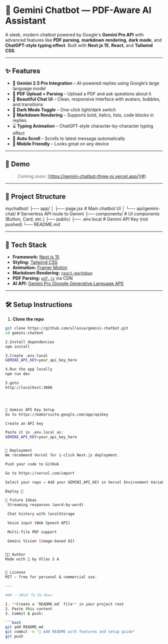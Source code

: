 # 🤖 Gemini Chatbot — PDF-Aware AI Assistant

A sleek, modern chatbot powered by Google's **Gemini Pro API** with advanced features like **PDF parsing**, **markdown rendering**, **dark mode**, and **ChatGPT-style typing effect**. Built with **Next.js 15**, **React**, and **Tailwind CSS**.

---

## ✨ Features

- 🧠 **Gemini 2.5 Pro Integration** – AI-powered replies using Google’s large language model
- 📄 **PDF Upload + Parsing** – Upload a PDF and ask questions about it
- 🎨 **Beautiful Chat UI** – Clean, responsive interface with avatars, bubbles, and transitions
- 🌙 **Dark Mode Toggle** – One-click light/dark switch
- 📝 **Markdown Rendering** – Supports bold, italics, lists, code blocks in replies
- ⌛ **Typing Animation** – ChatGPT-style character-by-character typing effect
- 🔄 **Auto Scroll** – Scrolls to latest message automatically
- 📱 **Mobile Friendly** – Looks great on any device

---

## 📸 Demo

> Coming soon: [https://gemini-chatbot-three-pi.vercel.app/](#)

---

## 📂 Project Structure
mychatbot/
├── app/
│ ├── page.jsx # Main chatbot UI
│ └── api/gemini-chat/ # Serverless API route to Gemini
├── components/ # UI components (Button, Card, etc.)
├── public/
├── .env.local # Gemini API Key (not pushed)
└── README.md


---

## 🧠 Tech Stack

- **Framework:** [Next.js 15](https://nextjs.org/)
- **Styling:** [Tailwind CSS](https://tailwindcss.com/)
- **Animation:** [Framer Motion](https://www.framer.com/motion/)
- **Markdown Rendering:** [`react-markdown`](https://github.com/remarkjs/react-markdown)
- **PDF Parsing:** [`pdf.js`](https://mozilla.github.io/pdf.js/) via CDN
- **AI API:** [Gemini Pro (Google Generative Language API)](https://ai.google.dev/)

---

## 🛠 Setup Instructions

1. **Clone the repo**

```bash
git clone https://github.com/ullassa/gemini-chatbot.git
cd gemini-chatbot

2.Install dependencies
npm install

3.Create .env.local
GEMINI_API_KEY=your_api_key_here

4.Run the app locally
npm run dev

5.goto
http://localhost:3000




🔐 Gemini API Key Setup
Go to https://makersuite.google.com/app/apikey

Create an API key

Paste it in .env.local as:
GEMINI_API_KEY=your_api_key_here


🚀 Deployment
We recommend Vercel for 1-click Next.js deployment.

Push your code to GitHub

Go to https://vercel.com/import

Select your repo → Add your GEMINI_API_KEY in Vercel Environment Variables

Deploy 🎉

🧠 Future Ideas
 Streaming responses (word-by-word)

 Chat history with localStorage

 Voice input (Web Speech API)

 Multi-file PDF support

 Gemini Vision (image-based AI)


🧑‍💻 Author
Made with 💙 by Ullas S A


📜 License
MIT — free for personal & commercial use.

---

### ✅ What To Do Now:

1. **Create a `README.md` file** in your project root
2. Paste this content
3. Commit & push:

```bash
git add README.md
git commit -m "📝 Add README with features and setup guide"
git push





